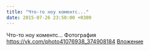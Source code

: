 ```yaml
---
title: "Что-то ноу коментс..."
date: 2015-07-26 23:50:00 +0300
---
```


Что-то ноу коментс...
Фотография
<a class="vk-attach" href="https://vk.com/photo41076938_374908184">https://vk.com/photo41076938_374908184</a>
<a class="vk-attach" href="https://vk.com/photo41076938_374908184">Вложение</a>
